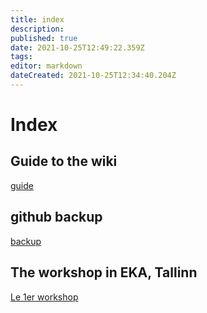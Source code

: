```yaml
---
title: index
description: 
published: true
date: 2021-10-25T12:49:22.359Z
tags: 
editor: markdown
dateCreated: 2021-10-25T12:34:40.204Z
---
```


# Index

## Guide to the wiki
[guide](/en/guide)

## github backup
[backup](https://github.com/RandomLab/wiki.ourwriting.tools.backup)

## The workshop in EKA, Tallinn
[Le 1er workshop](/en/tallinn-workshop/)